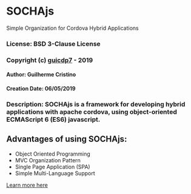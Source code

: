 # SOCHAjs
Simple Organization for Cordova Hybrid Applications

### License: BSD 3-Clause License

### Copyright (c) [guicdp7](https://github.com/guicdp7) - 2019

#### Author: Guilherme Cristino
#### Creation Date: 06/05/2019


### Description: SOCHAjs is a framework for developing hybrid applications with apache cordova, using object-oriented ECMAScript 6 (ES6) javascript.

## Advantages of using SOCHAjs:
- Object Oriented Programming
- MVC Organization Pattern
- Single Page Application (SPA)
- Simple Multi-Language Support

[Learn more here](http://sochajs.esy.es)
